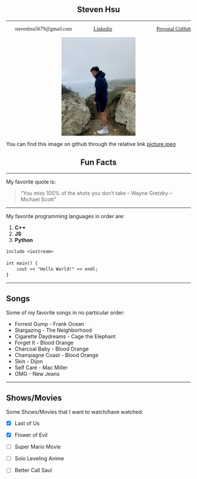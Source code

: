 <h2 style = "text-align: center">Steven Hsu</h2>

---

<ul style = "display: flex; flex-flow: row wrap; list-style-type: none;">
    <li style = "text-align: left; width: 33.33333%; font-family: Georgia, serif;"> stevenhsu5679@gmail.com</li>
    <li style = "text-align: center; width: 33.33333%; font-family: Georgia, serif;"><a href="https://www.linkedin.com/in/steven-hsu-55bb9324a">Linkedin</a></li>
    <li style = "text-align: right; 
    width: 33.33333%; font-family: Georgia, serif;"><a href="https://github.com/StevenHsu5679">Personal GitHub</a></li></li>
</ul>

<img style = "display: block;
  margin-left: auto;
  margin-right: auto;
  width: 40%;" alt="Photo" src="./picture.jpeg"/>
  
  You can find this image on github through the relative link [picture.jpeg](picture.jpeg)

<h2 style = "text-align: center">Fun Facts</h2>

---

My favorite quote is: 
> “You miss 100% of the shots you don’t take – Wayne Gretzky – Michael Scott”

---

My favorite programming languages in order are:
1. **C++**
2. **JS**
3. **Python**

```
include <iostream>

int main() {
    cout << "Hello World!" << endl;
}
```

---
<h2>Songs</h2>

Some of my favorite songs in no particular order:

- Forrest Gump - Frank Ocean
- Stargazing - The Neighborhood
- Cigarette Daydreams - Cage the Elephant
- Forget It - Blood Orange
- Charcoal Baby - Blood Orange
- Champagne Coast - Blood Orange
- Skin - Dijon
- Self Care - Mac Miller
- OMG - New Jeans

---

<h2>Shows/Movies</h2>

Some Shows/Movies that I want to watch/have watched:
- [x] Last of Us
- [x] Flower of Evil
- [ ] Super Mario Movie
- [ ] Solo Leveling Anime
- [ ] Better Call Saul

